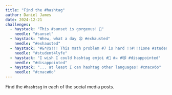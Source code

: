 ```yaml
---
title: "Find the #hashtag"
author: Daniel James
date: 2024-12-21
challenges:
  - haystack: "This #sunset is gorgeous! 🌅"
    needle: "#sunset"
  - haystack: "Whew, what a day 😩 #exhausted"
    needle: "#exhausted"
  - haystack: "#&*@$!!! This math problem #7 is hard !!#!!!1one #student4lyfe"
    needle: "#student4lyfe"
  - haystack: "I wish I could hashtag emjoi #🥴 #☠️ #😿 #disappointed"
    needle: "#disappointed"
  - haystack: "... at least I can hashtag other languages! #спасибо"
    needle: "#спасибо"
---
```


Find the <code>#hashtag</code> in each of the social media posts.
